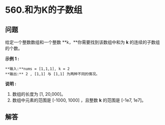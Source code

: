# 560.和为K的子数组

## 问题

给定一个整数数组和一个整数 **k，**你需要找到该数组中和为 **k** 的连续的子数组的个数。

**示例 1 :**

```
**输入:**nums = [1,1,1], k = 2
**输出:** 2 , [1,1] 与 [1,1] 为两种不同的情况。

```

**说明 :**

1. 数组的长度为 [1, 20,000]。
2. 数组中元素的范围是 [-1000, 1000] ，且整数 **k** 的范围是 [-1e7, 1e7]。



## 解答

